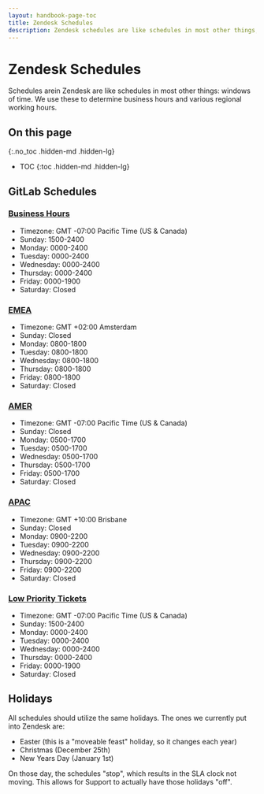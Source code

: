 ```yaml
---
layout: handbook-page-toc
title: Zendesk Schedules
description: Zendesk schedules are like schedules in most other things; windows of time. We use these to determine business hours and various regional working hours.
---
```


# Zendesk Schedules

Schedules arein Zendesk are like schedules in most other things: windows of
time. We use these to determine business hours and various regional working
hours.

## On this page
{:.no_toc .hidden-md .hidden-lg}

- TOC
{:toc .hidden-md .hidden-lg}

## GitLab Schedules

### [Business Hours](https://gitlab.zendesk.com/agent/admin/schedules/91387)

* Timezone: GMT -07:00 Pacific Time (US & Canada)
* Sunday: 1500-2400
* Monday: 0000-2400
* Tuesday: 0000-2400
* Wednesday: 0000-2400
* Thursday: 0000-2400
* Friday: 0000-1900
* Saturday: Closed

### [EMEA](https://gitlab.zendesk.com/agent/admin/schedules/360000029879)

* Timezone: GMT +02:00 Amsterdam
* Sunday: Closed
* Monday: 0800-1800
* Tuesday: 0800-1800
* Wednesday: 0800-1800
* Thursday: 0800-1800
* Friday: 0800-1800
* Saturday: Closed

### [AMER](https://gitlab.zendesk.com/agent/admin/schedules/360000029899)

* Timezone: GMT -07:00 Pacific Time (US & Canada)
* Sunday: Closed
* Monday: 0500-1700
* Tuesday: 0500-1700
* Wednesday: 0500-1700
* Thursday: 0500-1700
* Friday: 0500-1700
* Saturday: Closed

### [APAC](https://gitlab.zendesk.com/agent/admin/schedules/360000029919)

* Timezone: GMT +10:00 Brisbane
* Sunday: Closed
* Monday: 0900-2200
* Tuesday: 0900-2200
* Wednesday: 0900-2200
* Thursday: 0900-2200
* Friday: 0900-2200
* Saturday: Closed

### [Low Priority Tickets](https://gitlab.zendesk.com/agent/admin/schedules/360000044539)

* Timezone: GMT -07:00 Pacific Time (US & Canada)
* Sunday: 1500-2400
* Monday: 0000-2400
* Tuesday: 0000-2400
* Wednesday: 0000-2400
* Thursday: 0000-2400
* Friday: 0000-1900
* Saturday: Closed

## Holidays

All schedules should utilize the same holidays. The ones we currently put into Zendesk are:

* Easter (this is a "moveable feast" holiday, so it changes each year)
* Christmas (December 25th)
* New Years Day (January 1st)

On those day, the schedules "stop", which results in the SLA clock not moving. This allows for Support to actually have those holidays "off".
